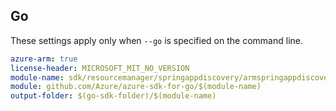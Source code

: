 ## Go

These settings apply only when `--go` is specified on the command line.

```yaml $(go) && $(track2)
azure-arm: true
license-header: MICROSOFT_MIT_NO_VERSION
module-name: sdk/resourcemanager/springappdiscovery/armspringappdiscovery
module: github.com/Azure/azure-sdk-for-go/$(module-name)
output-folder: $(go-sdk-folder)/$(module-name)
```
